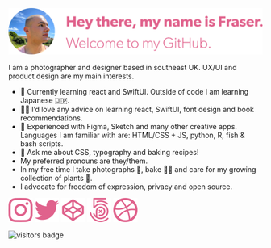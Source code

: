 [![Hey there, my name is Fraser. Welcome to my GitHub.][banner]][mysite]

I am a photographer and designer based in southeast UK. UX/UI and product design are my main interests.

- 🌱 Currently learning react and SwiftUI. Outside of code I am learning Japanese 🇯🇵.
- 🙋‍♂️ I’d love any advice on learning react, SwiftUI, font design and book recommendations.
- 💪 Experienced with Figma, Sketch and many other creative apps. Languages I am familiar with are: HTML/CSS + JS, python, R, fish & bash scripts.
- 💬 Ask me about CSS, typography and baking recipes!
- My preferred pronouns are they/them.
- In my free time I take photographs 📸, bake 🧑‍🍳 and care for my growing collection of plants 🌴.
- I advocate for freedom of expression, privacy and open source.

[![Instagram link](./icons/ig.svg)][ig]
[![Twitter link](./icons/twitter.svg)][twitter]
[![Codepen link](./icons/cp.svg)][cp]
[![500px link](./icons/500px.svg)][500px]
[![Dribbble link](./icons/dribbble.svg)][dribbble]

![visitors badge][visitorBadge]

<!-- Links -->
[banner]: banner.svg "Profile banner"
[mySite]: https://frsr.me "My personal website"

[visitorBadge]: https://visitor-badge.glitch.me/badge?page_id=fraserembrey.me
[ig]: http://instagram.com/fraserembrey "My Instagram"
[cp]: http://codepen.io/frsr "My Codepen"
[twitter]: http://twitter.com/fraserembrey "My Twitter"
[500px]: https://500px.com/p/fraserembrey?view=photos "My 500px photos"
[dribbble]: https://dribbble.com/frsr "My Dribbble profile"
